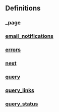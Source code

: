 
<a name="definitions"></a>
## Definitions

<a name="ref-page"></a>
### [_page](definitions/page.md#page)

<a name="ref-email_notifications"></a>
### [email_notifications](definitions/email_notifications.md#email_notifications)

<a name="ref-errors"></a>
### [errors](definitions/errors.md#errors)

<a name="ref-next"></a>
### [next](definitions/next.md#next)

<a name="ref-query"></a>
### [query](definitions/query.md#query)

<a name="ref-query_links"></a>
### [query_links](definitions/query_links.md#query_links)

<a name="ref-query_status"></a>
### [query_status](definitions/query_status.md#query_status)


